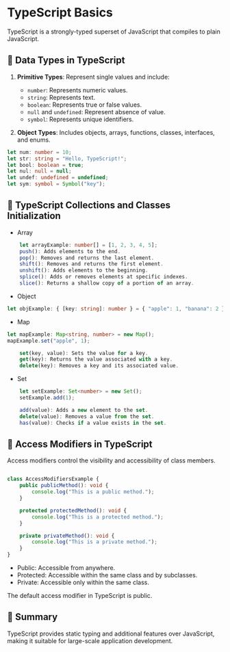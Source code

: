 # TypeScript Basics
TypeScript is a strongly-typed superset of JavaScript that compiles to plain JavaScript.

## 🚀 Data Types in TypeScript
1. **Primitive Types**: Represent single values and include:
   - `number`: Represents numeric values.
   - `string`: Represents text.
   - `boolean`: Represents true or false values.
   - `null` and `undefined`: Represent absence of value.
   - `symbol`: Represents unique identifiers.

2. **Object Types**: Includes objects, arrays, functions, classes, interfaces, and enums.

```typescript
let num: number = 10;
let str: string = "Hello, TypeScript!";
let bool: boolean = true;
let nul: null = null;
let undef: undefined = undefined;
let sym: symbol = Symbol("key");
```

## 🚀 TypeScript Collections and Classes Initialization

- Array

```typescript
    let arrayExample: number[] = [1, 2, 3, 4, 5];
    push(): Adds elements to the end.
    pop(): Removes and returns the last element.
    shift(): Removes and returns the first element.
    unshift(): Adds elements to the beginning.
    splice(): Adds or removes elements at specific indexes.
    slice(): Returns a shallow copy of a portion of an array.
```
- Object

```typescript
let objExample: { [key: string]: number } = { "apple": 1, "banana": 2 };
```
- Map

```typescript
let mapExample: Map<string, number> = new Map();
mapExample.set("apple", 1);

    set(key, value): Sets the value for a key.
    get(key): Returns the value associated with a key.
    delete(key): Removes a key and its associated value.
```
- Set

```typescript
    let setExample: Set<number> = new Set();
    setExample.add(1);

    add(value): Adds a new element to the set.
    delete(value): Removes a value from the set.
    has(value): Checks if a value exists in the set.
```
## 🚀 Access Modifiers in TypeScript

Access modifiers control the visibility and accessibility of class members.

```typescript

class AccessModifiersExample {
    public publicMethod(): void {
        console.log("This is a public method.");
    }

    protected protectedMethod(): void {
        console.log("This is a protected method.");
    }

    private privateMethod(): void {
        console.log("This is a private method.");
    }
}
```
- Public: Accessible from anywhere.
- Protected: Accessible within the same class and by subclasses.
- Private: Accessible only within the same class.

The default access modifier in TypeScript is public.

## 🚀 Summary
TypeScript provides static typing and additional features over JavaScript, making it suitable for large-scale application development.
